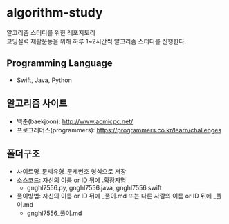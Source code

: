 # algorithm-study
알고리즘 스터디를 위한 레포지토리<br>
코딩실력 재활운동을 위해 하루 1~2시간씩 알고리즘 스터디를 진행한다.

## Programming Language
- Swift, Java, Python

## 알고리즘 사이트
- 백준(baekjoon): http://www.acmicpc.net/
- 프로그래머스(programmers): https://programmers.co.kr/learn/challenges

## 폴더구조
- 사이트명_문제유형_문제번호 형식으로 저장
- 소스코드: 자신의 이름 or ID 뒤에 .확장자명
  - gnghl7556.py, gnghl7556.java, gnghl7556.swift
- 풀이방법: 자신의 이름 or ID 뒤에 _풀이.md 또는 다른 사람의 이름 or ID 뒤에 _풀이.md
  - gnghl7556_풀이.md
